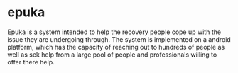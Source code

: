 # epuka
Epuka is a system intended to help the recovery people cope up with the issue they are undergoing through.
The system is implemented on a android platform, which has the capacity of reaching out to hundreds of people as well as sek help from a large pool of people and professionals willing to offer there help.
